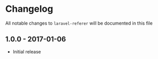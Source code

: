 # Changelog

All notable changes to `laravel-referer` will be documented in this file

## 1.0.0 - 2017-01-06

- Initial release
